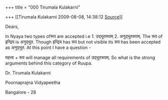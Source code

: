 +++
title = "000 Tirumala Kulakarni"

+++
[[Tirumala Kulakarni	2009-08-08, 14:38:12 [Source](https://groups.google.com/g/bvparishat/c/RRjMHzkHRM4)]]



Dears,



In Nyaya two types ofरूप are accepted i.e 1. उद्भूतरूपम् 2. अनुद्भूतरूपम्. The रूप of इन्द्रिय is अनुद्भूत. Though इन्द्रिय has रूप but not visible its रूप has been accepted as अनुद्भूत. At this point I have a question -



महत्त्व + रूप will manage all requirements of उद्भूतरूपम्. So what is the strong arguments behind this category of Ruupa.



Dr. Tirumala Kulakarni

Poornaprajna Vidyapeetha

Bangalore - 28

